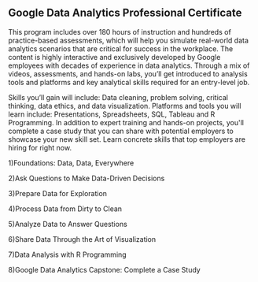 ## Google Data Analytics Professional Certificate

This program includes over 180 hours of instruction and hundreds of practice-based assessments, which will help you simulate real-world data analytics scenarios that are critical for success in the workplace. The content is highly interactive and exclusively developed by Google employees with decades of experience in data analytics. Through a mix of videos, assessments, and hands-on labs, you’ll get introduced to analysis tools and platforms and key analytical skills required for an entry-level job.

Skills you’ll gain will include: Data cleaning, problem solving, critical thinking, data ethics, and data visualization.
Platforms and tools you will learn include: Presentations, Spreadsheets, SQL, Tableau and R Programming.
In addition to expert training and hands-on projects, you'll complete a case study that you can share with potential employers to showcase your new skill set. Learn concrete skills that top employers are hiring for right now.

1)Foundations: Data, Data, Everywhere

2)Ask Questions to Make Data-Driven Decisions

3)Prepare Data for Exploration

4)Process Data from Dirty to Clean

5)Analyze Data to Answer Questions

6)Share Data Through the Art of Visualization

7)Data Analysis with R Programming

8)Google Data Analytics Capstone: Complete a Case Study
